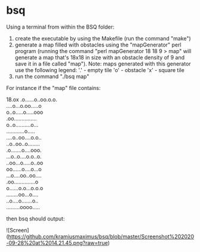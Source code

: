 # bsq

Using a terminal from within the BSQ folder:

1. create the executable by using the Makefile (run the command "make")
2. generate a map filled with obstacles using the "mapGenerator" perl program (running the command "perl mapGenerator 18 18 9 > map" will generate a map that's 18x18 in size with an obstacle density of 9 and save it in a file called "map"). Note: maps generated with this generator use the following legend:
'.' - empty tile
'o' - obstacle
'x' - square tile
3. run the command "./bsq map"

For instance if the "map" file contains:

18.ox 
.o......o..oo.o.o.  
....o...o.oo.....o  
o..o.....o.....ooo  
.oo...............  
o..o..........o...  
............o.....  
....o..oo....o.o..  
..o..oo..o........  
.o.......o....ooo.  
...o..o....o.o..o.  
..oo...o.....o..oo  
oo......o....o...o  
...o....oo..oo....  
.oo..............o  
o......o.o...o.o.o  
........oo...o....  
..o....o.......o..  
.........oooo.....  

then bsq should output:

![Screen]
(https://github.com/kramiusmaximus/bsq/blob/master/Screenshot%202020-09-28%20at%2014.21.45.png?raw=true)
